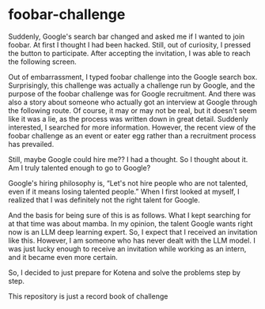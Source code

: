 # foobar-challenge
Suddenly, Google's search bar changed and asked me if I wanted to join foobar. At first I thought I had been hacked. Still, out of curiosity, I pressed the button to participate. After accepting the invitation, I was able to reach the following screen.

  Out of embarrassment, I typed foobar challenge into the Google search box. Surprisingly, this challenge was actually a challenge run by Google, and the purpose of the foobar challenge was for Google recruitment. And there was also a story about someone who actually got an interview at Google through the following route. Of course, it may or may not be real, but it doesn't seem like it was a lie, as the process was written down in great detail. Suddenly interested, I searched for more information. However, the recent view of the foobar challenge as an event or eater egg rather than a recruitment process has prevailed.

Still, maybe Google could hire me?? I had a thought. So I thought about it. Am I truly talented enough to go to Google?

  Google's hiring philosophy is, “Let's not hire people who are not talented, even if it means losing talented people.” When I first looked at myself, I realized that I was definitely not the right talent for Google.

  And the basis for being sure of this is as follows. What I kept searching for at that time was about mamba. In my opinion, the talent Google wants right now is an LLM deep learning expert. So, I expect that I received an invitation like this. However, I am someone who has never dealt with the LLM model. I was just lucky enough to receive an invitation while working as an intern, and it became even more certain.

  So, I decided to just prepare for Kotena and solve the problems step by step.

  This repository is just a record book of challenge

